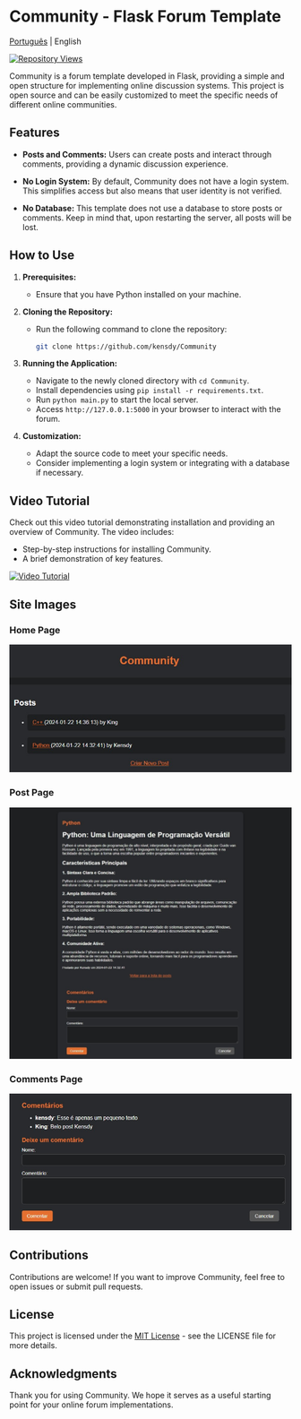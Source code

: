 
# Community - Flask Forum Template

[Português](README_pt.md) | English

[![Repository Views](https://komarev.com/ghpvc/?username=kensdycommunity&label=Views&color=brightgreen)](https://github.com/kensdy/Community)

Community is a forum template developed in Flask, providing a simple and open structure for implementing online discussion systems. This project is open source and can be easily customized to meet the specific needs of different online communities.

## Features

- **Posts and Comments:** Users can create posts and interact through comments, providing a dynamic discussion experience.

- **No Login System:** By default, Community does not have a login system. This simplifies access but also means that user identity is not verified.

- **No Database:** This template does not use a database to store posts or comments. Keep in mind that, upon restarting the server, all posts will be lost.

## How to Use

1. **Prerequisites:**
   - Ensure that you have Python installed on your machine.

2. **Cloning the Repository:**
   - Run the following command to clone the repository:
     ```bash
     git clone https://github.com/kensdy/Community
     ```
3. **Running the Application:**
   - Navigate to the newly cloned directory with `cd Community`.
   - Install dependencies using `pip install -r requirements.txt`.
   - Run `python main.py` to start the local server.
   - Access `http://127.0.0.1:5000` in your browser to interact with the forum.

4. **Customization:**
   - Adapt the source code to meet your specific needs.
   - Consider implementing a login system or integrating with a database if necessary.

## Video Tutorial

Check out this video tutorial demonstrating installation and providing an overview of Community. The video includes:

- Step-by-step instructions for installing Community.
- A brief demonstration of key features.

[![Video Tutorial](https://img.youtube.com/vi/j09MK7o5NCU/0.jpg)](https://www.youtube.com/watch?v=j09MK7o5NCU)

## Site Images

### Home Page

![Home Page](home.png)

### Post Page

![Post Page](post.jpg)

### Comments Page

![Comments Page](comentario.png)

## Contributions

Contributions are welcome! If you want to improve Community, feel free to open issues or submit pull requests.

## License

This project is licensed under the [MIT License](LICENSE) - see the LICENSE file for more details.

## Acknowledgments

Thank you for using Community. We hope it serves as a useful starting point for your online forum implementations.
